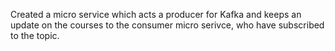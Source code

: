 Created a micro service which acts a producer for Kafka and keeps an update on the courses to the consumer micro serivce, who have subscribed to the topic.
